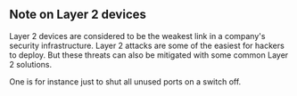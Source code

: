 ## Note on Layer 2 devices

Layer 2 devices are considered to be the weakest link in a company's security infrastructure. Layer 2 attacks are some of the easiest for hackers to deploy. But these threats can also be mitigated with some common Layer 2 solutions.

One is for instance just to shut all unused ports on a switch off.